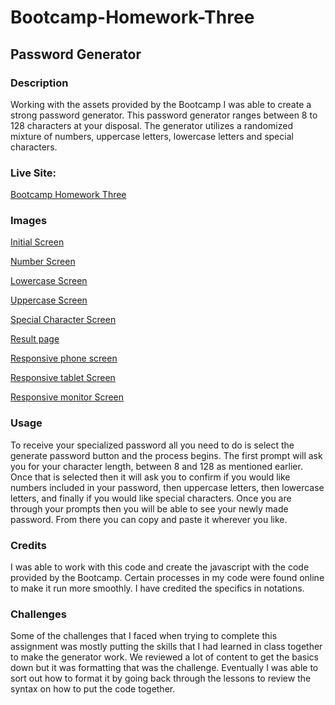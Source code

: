 # Bootcamp-Homework-Three
## Password Generator

### Description
Working with the assets provided by the Bootcamp I was able to create a strong password generator. This password generator ranges between 8 to 128 characters at your disposal. The generator utilizes a randomized mixture of numbers, uppercase letters, lowercase letters and special characters. 

### Live Site:
 [Bootcamp Homework Three](https://acm4219.github.io/Bootcamp-Homework-Three/02-Homework/Develop)

 ### Images
 
 [Initial Screen](/02-Homework/homeworkexamples/initialscreen.jpg)
 
 [Number Screen](/02-Homework/homeworkexamples/digitconfirm.jpg)
 
 [Lowercase Screen](/02-Homework/homeworkexamples/lowercaseconfirm.jpg)
 
 [Uppercase Screen](/02-Homework/homeworkexamples/uppercaseconfirm.jpg)
 
 [Special Character Screen](/02-Homework/homeworkexamples/specialcharacterconfirm.jpg)
 
 [Result page](/02-Homework/homeworkexamples/resultpage.jpg)
 
 [Responsive phone screen](/02-Homework/homeworkexamples/responsivesmall.jpg)
 
 [Responsive tablet Screen](/02-Homework/homeworkexamples/responsivemedium.jpg)
 
 [Responsive monitor Screen](/02-Homework/homeworkexamples/responsivefull.jpg)

### Usage
To receive your specialized password all you need to do is select the generate password button and the process begins. The first prompt will ask you for your character length, between 8 and 128 as mentioned earlier. Once that is selected then it will ask you to confirm if you would like numbers included in your password, then uppercase letters, then lowercase letters, and finally if you would like special characters. Once you are through your prompts then you will be able to see your newly made password. From there you can copy and paste it wherever you like.

### Credits 
I was able to work with this code and create the javascript with the code provided by the Bootcamp. Certain processes in my code were found online to make it run more smoothly. I have credited the specifics in notations.

### Challenges 
Some of the challenges that I faced when trying to complete this assignment was mostly putting the skills that I had learned in class together to make the generator work. We reviewed a lot of content to get the basics down but it was formatting that was the challenge. Eventually I was able to sort out how to format it by going back through the lessons to review the syntax on how to put the code together.

